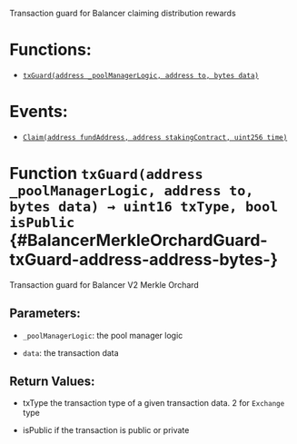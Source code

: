 Transaction guard for Balancer claiming distribution rewards

# Functions:
- [`txGuard(address _poolManagerLogic, address to, bytes data)`](#BalancerMerkleOrchardGuard-txGuard-address-address-bytes-)

# Events:
- [`Claim(address fundAddress, address stakingContract, uint256 time)`](#BalancerMerkleOrchardGuard-Claim-address-address-uint256-)


# Function `txGuard(address _poolManagerLogic, address to, bytes data) → uint16 txType, bool isPublic` {#BalancerMerkleOrchardGuard-txGuard-address-address-bytes-}
Transaction guard for Balancer V2 Merkle Orchard


## Parameters:
- `_poolManagerLogic`: the pool manager logic

- `data`: the transaction data


## Return Values:
- txType the transaction type of a given transaction data. 2 for `Exchange` type

- isPublic if the transaction is public or private


